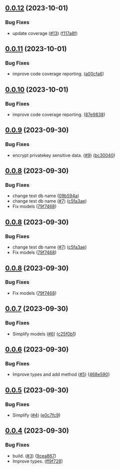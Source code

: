 ## [0.0.12](https://github.com/elribonazo/pluto-encrypted/compare/v0.0.11...v0.0.12) (2023-10-01)


### Bug Fixes

* update coverage ([#13](https://github.com/elribonazo/pluto-encrypted/issues/13)) ([f117a8f](https://github.com/elribonazo/pluto-encrypted/commit/f117a8fb7ea7db0c22480d9a2e85b39471b53603))

## [0.0.11](https://github.com/elribonazo/pluto-encrypted/compare/v0.0.10...v0.0.11) (2023-10-01)


### Bug Fixes

* improve code coverage reporting. ([a00cfa6](https://github.com/elribonazo/pluto-encrypted/commit/a00cfa631ce0074ac00989fb83af7cb8a8fc14b5))

## [0.0.10](https://github.com/elribonazo/pluto-encrypted/compare/v0.0.9...v0.0.10) (2023-10-01)


### Bug Fixes

* improve code coverage reporting. ([87e9838](https://github.com/elribonazo/pluto-encrypted/commit/87e9838202806bf25671b386ffa3c2ae8e54e094))

## [0.0.9](https://github.com/elribonazo/pluto-encrypted/compare/v0.0.8...v0.0.9) (2023-09-30)


### Bug Fixes

* encrypt privatekey sensitive data. ([#9](https://github.com/elribonazo/pluto-encrypted/issues/9)) ([bc30040](https://github.com/elribonazo/pluto-encrypted/commit/bc3004022e5c22e6b90b2970e8a58b9529841785))

## [0.0.8](https://github.com/elribonazo/pluto-encrypted/compare/v0.0.7...v0.0.8) (2023-09-30)


### Bug Fixes

* change test db name ([09b594a](https://github.com/elribonazo/pluto-encrypted/commit/09b594a2083e0ec6a757a483cb38d6be5bd03e47))
* change test db name ([#7](https://github.com/elribonazo/pluto-encrypted/issues/7)) ([c5fa3ae](https://github.com/elribonazo/pluto-encrypted/commit/c5fa3ae142c1362f8c2e96048117e8ac3cd5071a))
* Fix models ([79f7468](https://github.com/elribonazo/pluto-encrypted/commit/79f7468c0632f7cb73359eb69fcedc5426246274))

## [0.0.8](https://github.com/elribonazo/pluto-encrypted/compare/v0.0.7...v0.0.8) (2023-09-30)


### Bug Fixes

* change test db name ([#7](https://github.com/elribonazo/pluto-encrypted/issues/7)) ([c5fa3ae](https://github.com/elribonazo/pluto-encrypted/commit/c5fa3ae142c1362f8c2e96048117e8ac3cd5071a))
* Fix models ([79f7468](https://github.com/elribonazo/pluto-encrypted/commit/79f7468c0632f7cb73359eb69fcedc5426246274))

## [0.0.8](https://github.com/elribonazo/pluto-encrypted/compare/v0.0.7...v0.0.8) (2023-09-30)


### Bug Fixes

* Fix models ([79f7468](https://github.com/elribonazo/pluto-encrypted/commit/79f7468c0632f7cb73359eb69fcedc5426246274))

## [0.0.7](https://github.com/elribonazo/pluto-encrypted/compare/v0.0.6...v0.0.7) (2023-09-30)


### Bug Fixes

* Simplify models ([#6](https://github.com/elribonazo/pluto-encrypted/issues/6)) ([c25f0b1](https://github.com/elribonazo/pluto-encrypted/commit/c25f0b11cfd0833de04e1be0a4f0b4ffa733353e))

## [0.0.6](https://github.com/elribonazo/pluto-encrypted/compare/v0.0.5...v0.0.6) (2023-09-30)


### Bug Fixes

* Improve types and add method ([#5](https://github.com/elribonazo/pluto-encrypted/issues/5)) ([468e590](https://github.com/elribonazo/pluto-encrypted/commit/468e5909d7ea7b8c60b37c83e8a509ff1af5022b))

## [0.0.5](https://github.com/elribonazo/pluto-encrypted/compare/v0.0.4...v0.0.5) (2023-09-30)


### Bug Fixes

* Simplify ([#4](https://github.com/elribonazo/pluto-encrypted/issues/4)) ([e0c7fc9](https://github.com/elribonazo/pluto-encrypted/commit/e0c7fc9138d0717ee18a5dab34b41ca0e5cb4998))

## [0.0.4](https://github.com/elribonazo/pluto-encrypted/compare/v0.0.3...v0.0.4) (2023-09-30)


### Bug Fixes

* build. ([#3](https://github.com/elribonazo/pluto-encrypted/issues/3)) ([9cea867](https://github.com/elribonazo/pluto-encrypted/commit/9cea867270a132e41af283bd7b9f9dabc194cca0))
* Improve types. ([ff9f728](https://github.com/elribonazo/pluto-encrypted/commit/ff9f7283d085335bd08f73ec9fdfaf1d3ba2377e))
